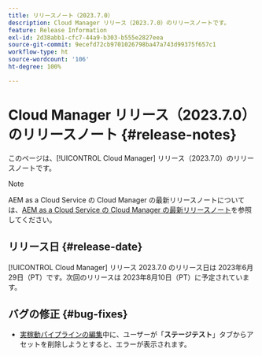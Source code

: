 ```yaml
---
title: リリースノート（2023.7.0）
description: Cloud Manager リリース（2023.7.0）のリリースノートです。
feature: Release Information
exl-id: 2d38abb1-cfc7-44a9-b303-b555e2827eea
source-git-commit: 9ecefd72cb9701026798ba47a743d99375f657c1
workflow-type: ht
source-wordcount: '106'
ht-degree: 100%

---
```



# Cloud Manager リリース（2023.7.0）のリリースノート {#release-notes}

このページは、[!UICONTROL Cloud Manager] リリース（2023.7.0）のリリースノートです。

>[!NOTE]
>
>AEM as a Cloud Service の Cloud Manager の最新リリースノートについては、[AEM as a Cloud Service の Cloud Manager の最新リリースノート](https://experienceleague.adobe.com/docs/experience-manager-cloud-service/content/implementing/using-cloud-manager/release-notes-cloud-manager/release-notes-cm-current.html?lang=ja)を参照してください。

## リリース日 {#release-date}

[!UICONTROL Cloud Manager] リリース 2023.7.0 のリリース日は 2023年6月29日（PT）です。次回のリリースは 2023年8月10日（PT）に予定されています。

## バグの修正 {#bug-fixes}

* [実稼動パイプラインの編集](/help/using/managing-pipelines.md#editing-pipelines)中に、ユーザーが「**ステージテスト**」タブからアセットを削除しようとすると、エラーが表示されます。

